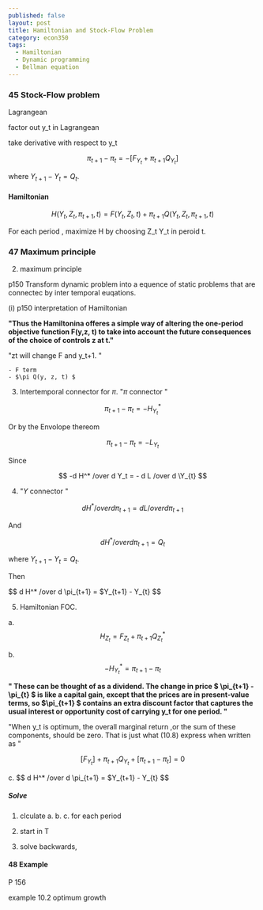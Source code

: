 ```yaml
---
published: false
layout: post
title: Hamiltonian and Stock-Flow Problem
category: econ350
tags:
  - Hamiltonian
  - Dynamic programming
  - Bellman equation
---
```

### 45 Stock-Flow problem

Lagrangean

factor out y_t in Lagrangean

take derivative with respect to y_t


$$
\pi_{t+1} -\pi_{t} = -[F_{Y_t} + \pi_{t+1} Q_{Y_t}  ]
$$

where $Y_{t+1} - Y_{t} = Q_{t}$.



#### Hamiltonian

$$
H(Y_t, Z_t, \pi_{t+1}, t) = F(Y_t, Z_t,t) +  \pi_{t+1} Q(Y_t, Z_t, \pi_{t+1}, t)
$$


For each period , maximize H by choosing Z_t Y_t in peroid t.


### 47 Maximum principle

2. maximum principle

p150 
Transform dynamic problem into a equence of static problems that are connectec by inter temporal euqations.


(i) p150 interpretation of Hamiltonian

**"Thus the Hamiltonina offeres a simple way of altering the one-period objective function F(y,z, t) to take into account the future consequences of the choice of controls z at t."**

"zt will change F and y_t+1. "

	- F term
    - $\pi Q(y, z, t) $


3. Intertemporal connector for $\pi$.   "$\pi$  connector "



$$
\pi_{t+1} -\pi_{t} = -H^*_{Y_{t}}
$$

Or by the Envolope thereom

$$
\pi_{t+1} -\pi_{t} = -L_{Y_{t}}
$$


Since

$$
-d H^* /over d Y_t = - d L /over d \Y_{t}
$$

4. "$Y$  connector "


$$
d H^* /over d \pi_{t+1} = d L /over d \pi_{t+1}
$$

And

$$
d H^* /over d \pi_{t+1} = Q_{t}
$$


where $Y_{t+1} - Y_{t} = Q_{t}$.

Then

$$
d H^* /over d \pi_{t+1} = $Y_{t+1} - Y_{t}
$$



5.  Hamiltonian FOC.


 a. $$H_{Z_{t}} = F_{Z_{t}}   +  \pi_{t+1}  Q^*_{Z_{t}}  $$
 
 
 b. 
$$
 -H^*_{Y_{t}}  = \pi_{t+1} -\pi_{t}
$$
 
**" These can be thought of as a dividend. The change in price $ \pi_{t+1} -\pi_{t} $ is like a capital gain, except that the prices are in present-value terms, so $\pi_{t+1} $  contains an extra discount factor that captures the usual interest or opportunity cost of carrying y_t for one period. "**

"When y_t is optimum, the overall marginal return ,or the sum of these components, should be zero. That is just what (10.8) express when written as "


$$
[F_{Y_t}] + \pi_{t+1} Q_{Y_t} +[  \pi_{t+1} -\pi_{t}] = 0 
$$


 
 c.
$$
d H^* /over d \pi_{t+1} = $Y_{t+1} - Y_{t}
$$


##### Solve

1. clculate a. b. c. for each period

2. start in T

3. solve backwards,



#### 48 Example


P 156

example 10.2 optimum growth







